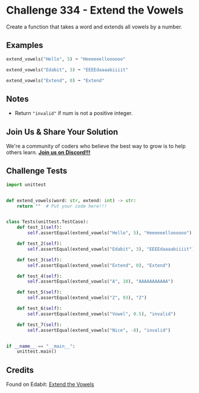 # Challenge 334 - Extend the Vowels

Create a function that takes a word and extends all vowels by a number.

## Examples
```python
extend_vowels("Hello", 5) ➞ "Heeeeeelloooooo"

extend_vowels("Edabit", 3) ➞ "EEEEdaaaabiiiit"

extend_vowels("Extend", 0) ➞ "Extend"
```
## Notes

- Return `"invalid"` if num is not a positive integer.

## Join Us & Share Your Solution

We're a community of coders who believe the best way to grow is to help others learn. **[Join us on Discord!!!]("https"://discord.gg/sfHykntuGy)**

## Challenge Tests
```python
import unittest


def extend_vowels(word: str, extend: int) -> str:
    return ""  # Put your code here!!!


class Tests(unittest.TestCase):
    def test_1(self):
        self.assertEqual(extend_vowels("Hello", 5), "Heeeeeelloooooo")

    def test_2(self):
        self.assertEqual(extend_vowels("Edabit", 3), "EEEEdaaaabiiiit")

    def test_3(self):
        self.assertEqual(extend_vowels("Extend", 0), "Extend")

    def test_4(self):
        self.assertEqual(extend_vowels("A", 10), "AAAAAAAAAAA")

    def test_5(self):
        self.assertEqual(extend_vowels("Z", 93), "Z")

    def test_6(self):
        self.assertEqual(extend_vowels("Vowel", 0.5), "invalid")

    def test_7(self):
        self.assertEqual(extend_vowels("Nice", -8), "invalid")


if __name__ == "__main__":
    unittest.main()
```
## Credits

Found on Edabit: [Extend the Vowels](https://edabit.com/challenge/nrrrYN8ZwhYjhvtS4)
